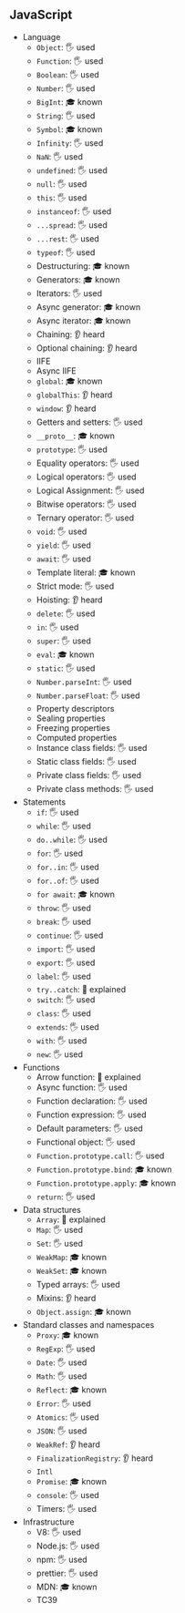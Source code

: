 ## JavaScript

- Language
  - `Object`: 🖐️ used
  - `Function`: 🖐️ used
  - `Boolean`: 🖐️ used
  - `Number`: 🖐️ used
  - `BigInt`: 🎓 known
  - `String`: 🖐️ used
  - `Symbol`: 🎓 known
  - `Infinity`: 🖐️ used
  - `NaN`: 🖐️ used
  - `undefined`: 🖐️ used
  - `null`: 🖐️ used
  - `this`: 🖐️ used
  - `instanceof`: 🖐️ used
  - `...spread`: 🖐️ used
  - `...rest`: 🖐️ used
  - `typeof`: 🖐️ used
  - Destructuring: 🎓 known
  - Generators: 🎓 known
  - Iterators: 🖐️ used
  - Async generator: 🎓 known
  - Async iterator: 🎓 known
  - Chaining: 👂 heard
  - Optional chaining: 👂 heard
  - IIFE
  - Async IIFE
  - `global`: 🎓 known
  - `globalThis`: 👂 heard
  - `window`: 👂 heard
  - Getters and setters: 🖐️ used
  - `__proto__`: 🎓 known
  - `prototype`: 🖐️ used
  - Equality operators: 🖐️ used
  - Logical operators: 🖐️ used
  - Logical Assignment: 🖐️ used
  - Bitwise operators: 🖐️ used
  - Ternary operator: 🖐️ used
  - `void`: 🖐️ used
  - `yield`: 🖐️ used
  - `await`: 🖐️ used
  - Template literal: 🎓 known
  - Strict mode: 🖐️ used
  - Hoisting: 👂 heard
  - `delete`: 🖐️ used
  - `in`: 🖐️ used
  - `super`: 🖐️ used
  - `eval`: 🎓 known
  - `static`: 🖐️ used
  - `Number.parseInt`: 🖐️ used
  - `Number.parseFloat`: 🖐️ used
  - Property descriptors
  - Sealing properties
  - Freezing properties
  - Computed properties
  - Instance class fields: 🖐️ used
  - Static class fields: 🖐️ used
  - Private class fields: 🖐️ used
  - Private class methods: 🖐️ used
- Statements
  - `if`: 🖐️ used
  - `while`: 🖐️ used
  - `do..while`: 🖐️ used
  - `for`: 🖐️ used
  - `for..in`: 🖐️ used
  - `for..of`: 🖐️ used
  - `for await`: 🎓 known
  - `throw`: 🖐️ used
  - `break`: 🖐️ used
  - `continue`: 🖐️ used
  - `import`: 🖐️ used
  - `export`: 🖐️ used
  - `label`: 🖐️ used
  - `try..catch`: 🙋 explained
  - `switch`: 🖐️ used
  - `class`: 🖐️ used
  - `extends`: 🖐️ used
  - `with`: 🖐️ used
  - `new`: 🖐️ used
- Functions
  - Arrow function: 🙋 explained
  - Async function: 🖐️ used
  - Function declaration: 🖐️ used
  - Function expression: 🖐️ used
  - Default parameters: 🖐️ used
  - Functional object: 🖐️ used
  - `Function.prototype.call`: 🖐️ used
  - `Function.prototype.bind`: 🎓 known
  - `Function.prototype.apply`: 🎓 known
  - `return`: 🖐️ used
- Data structures
  - `Array`: 🙋 explained
  - `Map`: 🖐️ used
  - `Set`: 🖐️ used
  - `WeakMap`: 🎓 known
  - `WeakSet`: 🎓 known
  - Typed arrays: 🖐️ used
  - Mixins: 👂 heard
  - `Object.assign`: 🎓 known
- Standard classes and namespaces
  - `Proxy`: 🎓 known
  - `RegExp`: 🖐️ used
  - `Date`: 🖐️ used
  - `Math`: 🖐️ used
  - `Reflect`: 🎓 known
  - `Error`: 🖐️ used
  - `Atomics`: 🖐️ used
  - `JSON`: 🖐️ used
  - `WeakRef`: 👂 heard
  - `FinalizationRegistry`: 👂 heard
  - `Intl`
  - `Promise`: 🎓 known
  - `console`: 🖐️ used
  - Timers: 🖐️ used
- Infrastructure
  - V8: 🖐️ used
  - Node.js: 🖐️ used
  - npm: 🖐️ used
  - prettier: 🖐️ used
  - MDN: 🎓 known
  - TC39
